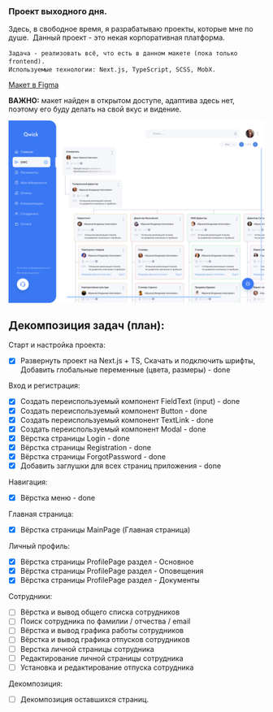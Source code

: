 ### Проект выходного дня.

Здесь, в свободное время, я разрабатываю проекты, которые мне по душе.  Данный проект - это некая корпоративная платформа.

```
Задача - реализовать всё, что есть в данном макете (пока только frontend).
Используемые технологии: Next.js, TypeScript, SCSS, MobX.
```

[Макет в Figma](<https://www.figma.com/file/m5CG1mdmpImOuZZGTq9NDc/Untitled-(Copy)?type=design&mode=design&t=YvOUed0OotCPU1tx-0>)

**ВАЖНО:** макет найден в открытом доступе, адаптива здесь нет, поэтому его буду делать на свой вкус и видение.

![Preview](preview.jpeg 'Preview')

## Декомпозиция задач (план):

Старт и настройка проекта:

-   [x] Развернуть проект на Next.js + TS, Скачать и подключить шрифты, Добавить глобальные переменные (цвета, размеры) - done

Вход и регистрация:

-   [x] Создать переиспользуемый компонент FieldText (input) - done
-   [x] Создать переиспользуемый компонент Button - done
-   [x] Создать переиспользуемый компонент TextLink - done
-   [x] Создать переиспользуемый компонент Modal - done
-   [x] Вёрстка страницы Login - done
-   [x] Вёрстка страницы Registration - done
-   [x] Вёрстка страницы ForgotPassword - done
-   [x] Добавить заглушки для всех страниц приложения - done

Навигация:

-   [x] Вёрстка меню - done

Главная страница:

-   [x] Вёрстка страницы MainPage (Главная страница)

Личный профиль:

-   [x] Вёрстка страницы ProfilePage раздел - Основное
-   [x] Вёрстка страницы ProfilePage раздел - Оповещения
-   [x] Вёрстка страницы ProfilePage раздел - Документы

Сотрудники:

-   [ ] Вёрстка и вывод общего списка сотрудников
-   [ ] Поиск сотрудника по фамилии / отчества / email
-   [ ] Вёрстка и вывод графика работы сотрудников
-   [ ] Вёрстка и вывод графика отпусков сотрудников
-   [ ] Верстка личной страницы сотрудника
-   [ ] Редактирование личной страницы сотрудника
-   [ ] Установка и редактирование отпуска сотрудника

Декомпозиция:

-   [ ] Декомпозиция оставшихся страниц.
